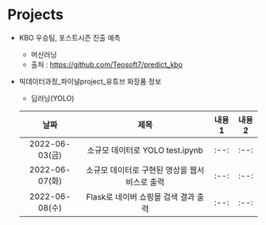 # Projects
  * KBO 우승팀, 포스트시즌 진출 예측
    - 머신러닝
    - 출처 : https://github.com/Teosoft7/predict_kbo

  * 빅데이터과정_파이널project_유튜브 화장품 정보
    - 딥러닝(YOLO)
    
    |날짜|제목|내용1|내용2|
    |:--:|:--:|:--:|:--:|
    |2022-06-03(금)|소규모 데이터로 YOLO test.ipynb|:--:|:--:|
    |2022-06-07(화)|소규모 데이터로 구현된 영상을 웹서비스로 출력|:--:|:--:|
    |2022-06-08(수)|Flask로 네이버 쇼핑몰 검색 결과 출력|:--:|:--:|